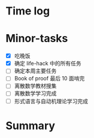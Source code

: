 # Time log

# Minor-tasks

- [x] 吃晚饭
- [x] 确定 life-hack 中的所有任务
- [ ] 确定本周主要任务
- [ ] Book of proof 最后 10 面啃完
- [ ] 离散数学教材搜集
- [ ] 离散数学学习完成
- [ ] 形式语言与自动机理论学习完成

# Summary
